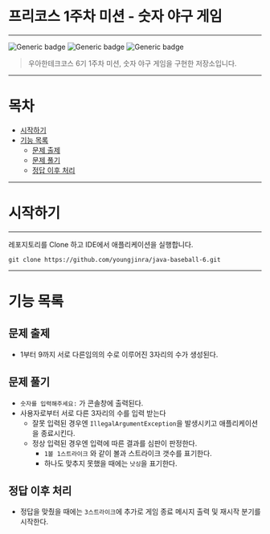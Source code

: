
# 프리코스 1주차 미션 - 숫자 야구 게임

---

![Generic badge](https://img.shields.io/badge/precourse-week1-green.svg)
![Generic badge](https://img.shields.io/badge/test-2_passed-blue.svg)
![Generic badge](https://img.shields.io/badge/version-1.0.1-brightgreen.svg)


> 우아한테크코스 6기 1주차 미션, 숫자 야구 게임을 구현한 저장소입니다.

---

# 목차

- [시작하기](#시작하기)
- [기능 목록](#기능-목록)
    - [문제 출제](#문제-출제)
    - [문제 풀기](#문제-풀기)
    - [정답 이후 처리](#정답-이후-처리)

---

# 시작하기

---
레포지토리를 Clone 하고 IDE에서 애플리케이션을 실행합니다.

```git
git clone https://github.com/youngjinra/java-baseball-6.git
```

---

# 기능 목록

## 문제 출제

- 1부터 9까지 서로 다른임의의 수로 이루어진 3자리의 수가 생성된다.

## 문제 풀기

- `숫자를 입력해주세요:` 가 콘솔창에 출력된다.
- 사용자로부터 서로 다른 3자리의 수를 입력 받는다
    - 잘못 입력된 경우엔 `IllegalArgumentException`을 발생시키고 애플리케이션을 종료시킨다.
    - 정상 입력된 경우엔 입력에 따른 결과를 심판이 판정한다.
        - `1볼 1스트라이크` 와 같이 볼과 스트라이크 갯수를 표기한다.
        - 하나도 맞추지 못했을 때에는 `낫싱`을 표기한다.

## 정답 이후 처리

- 정답을 맞췄을 때에는 `3스트라이크`에 추가로 게임 종료 메시지 출력 및 재시작 분기를 시작한다.


